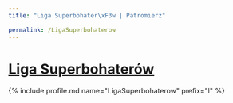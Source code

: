 ```yaml
---
title: "Liga Superbohater\xF3w | Patromierz"

permalink: /LigaSuperbohaterow
---
```


# [Liga Superbohaterów](https://patronite.pl/LigaSuperbohaterow)

{% include profile.md name="LigaSuperbohaterow" prefix="l" %}
